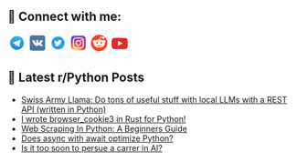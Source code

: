 ## 🔎 Connect with me:
[<img src="https://github.com/bullbesh/bullbesh/blob/main/images/Telegram.png" width="32" height="32" />](https://t.me/bullbesh)
[<img src="https://github.com/bullbesh/bullbesh/blob/main/images/VK.png" width="32" height="32" />](https://vk.com/bullbesh)
[<img src="https://github.com/bullbesh/bullbesh/blob/main/images/Twitter.png" width="32" height="32" />](https://twitter.com/bullbesh1)
[<img src="https://github.com/bullbesh/bullbesh/blob/main/images/Instagram.png" width="32" height="32" />](https://www.instagram.com/bullbesh)
[<img src="https://github.com/bullbesh/bullbesh/blob/main/images/Reddit.png" width="32" height="32" />](https://www.reddit.com/user/bullbesh)
[<img src="https://github.com/bullbesh/bullbesh/blob/main/images/YouTube.png" width="32" height="32" />](https://www.youtube.com/channel/UCtfjRs6uzgq5mfm8S06WTcg)

## 📕 Latest r/Python Posts
<!-- BLOG-POST-LIST:START -->
- [Swiss Army Llama: Do tons of useful stuff with local LLMs with a REST API &lpar;written in Python&rpar;](https://www.reddit.com/r/Python/comments/16wj5oc/swiss_army_llama_do_tons_of_useful_stuff_with/)
- [I wrote browser_cookie3 in Rust for Python!](https://www.reddit.com/r/Python/comments/16wj14c/i_wrote_browser_cookie3_in_rust_for_python/)
- [Web Scraping In Python: A Beginners Guide](https://www.reddit.com/r/Python/comments/16wi8rx/web_scraping_in_python_a_beginners_guide/)
- [Does async with await optimize Python?](https://www.reddit.com/r/Python/comments/16weoly/does_async_with_await_optimize_python/)
- [Is it too soon to persue a carrer in AI?](https://www.reddit.com/r/Python/comments/16weg4r/is_it_too_soon_to_persue_a_carrer_in_ai/)
<!-- BLOG-POST-LIST:END -->
